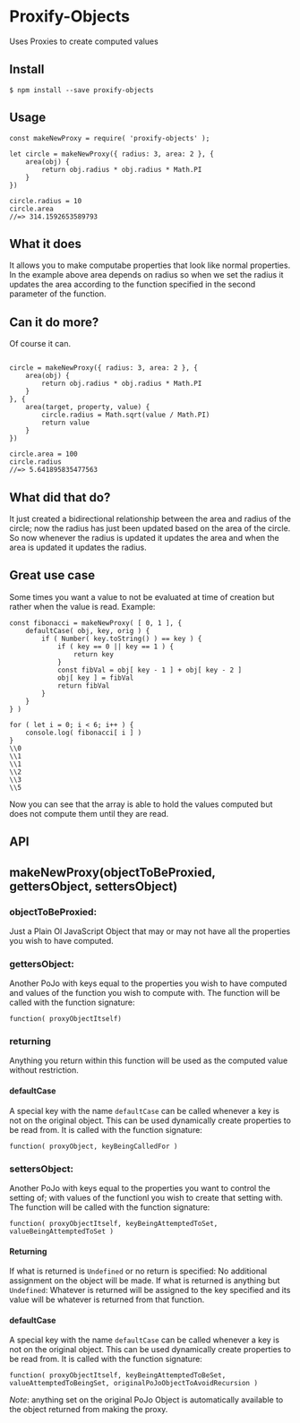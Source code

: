 # Proxify-Objects
Uses Proxies to create computed values

## Install
``$ npm install --save proxify-objects ``

## Usage
```` JS
const makeNewProxy = require( 'proxify-objects' );

let circle = makeNewProxy({ radius: 3, area: 2 }, {
    area(obj) {
        return obj.radius * obj.radius * Math.PI
    }
})

circle.radius = 10
circle.area
//=> 314.1592653589793
````
## What it does
It allows you to make computabe properties that look like normal properties. In the example above area depends on radius so when we set the radius it updates the area according to the function specified in the second parameter of the function.
## Can it do more?
Of course it can.
```` JS

circle = makeNewProxy({ radius: 3, area: 2 }, {
    area(obj) {
        return obj.radius * obj.radius * Math.PI
    }
}, {
    area(target, property, value) {
        circle.radius = Math.sqrt(value / Math.PI)
        return value
    }
})

circle.area = 100
circle.radius
//=> 5.641895835477563
````
## What did that do?
It just created a bidirectional relationship between the area and radius of the circle; now the radius has just been updated based on the area of the circle.
So now whenever the radius is updated it updates the area and when the area is updated it updates the radius.

## Great use case
Some times you want a value to not be evaluated at time of creation but rather when the value is read. Example:
```` JS
const fibonacci = makeNewProxy( [ 0, 1 ], {
    defaultCase( obj, key, orig ) {
        if ( Number( key.toString() ) == key ) {
            if ( key == 0 || key == 1 ) {
                return key
            }
            const fibVal = obj[ key - 1 ] + obj[ key - 2 ]
            obj[ key ] = fibVal
            return fibVal
        }
    }
} )

for ( let i = 0; i < 6; i++ ) {
    console.log( fibonacci[ i ] )
}
\\0
\\1
\\1
\\2
\\3
\\5
````
Now you can see that the array is able to hold the values computed but does not compute them until they are read.

## API
## makeNewProxy(objectToBeProxied, gettersObject, settersObject)

### objectToBeProxied:

 Just a Plain Ol JavaScript Object that may or may not have all the properties you wish to have computed.
 
### gettersObject:

 Another PoJo with keys equal to the properties you wish to have computed and values of the function you wish to compute with. The function will be called with the function signature: 
 
`` function( proxyObjectItself) ``

### returning

 Anything you return within this function will be used as the computed value without restriction.
 
#### defaultCase

 A special key with the name `defaultCase` can be called whenever a key is not on the original object. This can be used dynamically create properties to be read from. It is called with the function signature:
 
 `` function( proxyObject, keyBeingCalledFor ) ``
 
### settersObject:

 Another PoJo with keys equal to the properties you want to control the setting of; with values of the functionl you wish to create that setting with. The function will be called with the function signature:
 
 `` function( proxyObjectItself, keyBeingAttemptedToSet, valueBeingAttemptedToSet ) ``
 
#### Returning
 
 If what is returned is ``Undefined`` or no return is specified:
 	No additional assignment on the object will be made.
 If what is returned is anything but ``Undefined``:
 	Whatever is returned will be assigned to the key specified and its value will be whatever is returned from that function.

#### defaultCase
 
 A special key with the name `defaultCase` can be called whenever a key is not on the original object. This can be used dynamically create properties to be read from. It is called with the function signature:
 
 `` function( proxyObjectItself, keyBeingAttemptedToBeSet, valueAttemptedToBeingSet, originalPoJoObjectToAvoidRecursion ) ``
 
 *Note*: anything set on the original PoJo Object is automatically available to the object returned from making the proxy.
